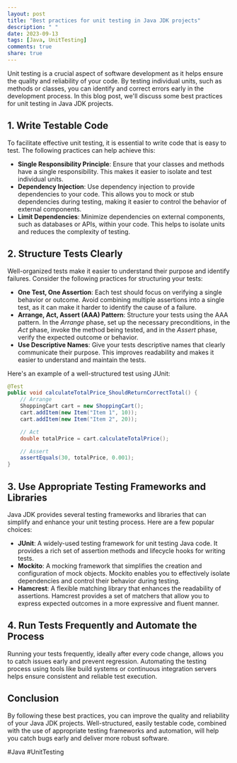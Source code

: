 ```yaml
---
layout: post
title: "Best practices for unit testing in Java JDK projects"
description: " "
date: 2023-09-13
tags: [Java, UnitTesting]
comments: true
share: true
---
```


Unit testing is a crucial aspect of software development as it helps ensure the quality and reliability of your code. By testing individual units, such as methods or classes, you can identify and correct errors early in the development process. In this blog post, we'll discuss some best practices for unit testing in Java JDK projects.

## 1. Write Testable Code

To facilitate effective unit testing, it is essential to write code that is easy to test. The following practices can help achieve this:

- **Single Responsibility Principle**: Ensure that your classes and methods have a single responsibility. This makes it easier to isolate and test individual units.
- **Dependency Injection**: Use dependency injection to provide dependencies to your code. This allows you to mock or stub dependencies during testing, making it easier to control the behavior of external components.
- **Limit Dependencies**: Minimize dependencies on external components, such as databases or APIs, within your code. This helps to isolate units and reduces the complexity of testing.

## 2. Structure Tests Clearly

Well-organized tests make it easier to understand their purpose and identify failures. Consider the following practices for structuring your tests:

- **One Test, One Assertion**: Each test should focus on verifying a single behavior or outcome. Avoid combining multiple assertions into a single test, as it can make it harder to identify the cause of a failure.
- **Arrange, Act, Assert (AAA) Pattern**: Structure your tests using the AAA pattern. In the *Arrange* phase, set up the necessary preconditions, in the *Act* phase, invoke the method being tested, and in the *Assert* phase, verify the expected outcome or behavior.
- **Use Descriptive Names**: Give your tests descriptive names that clearly communicate their purpose. This improves readability and makes it easier to understand and maintain the tests.

Here's an example of a well-structured test using JUnit:

```java
@Test
public void calculateTotalPrice_ShouldReturnCorrectTotal() {
    // Arrange
    ShoppingCart cart = new ShoppingCart();
    cart.addItem(new Item("Item 1", 10));
    cart.addItem(new Item("Item 2", 20));

    // Act
    double totalPrice = cart.calculateTotalPrice();

    // Assert
    assertEquals(30, totalPrice, 0.001);
}
```

## 3. Use Appropriate Testing Frameworks and Libraries

Java JDK provides several testing frameworks and libraries that can simplify and enhance your unit testing process. Here are a few popular choices:

- **JUnit**: A widely-used testing framework for unit testing Java code. It provides a rich set of assertion methods and lifecycle hooks for writing tests.
- **Mockito**: A mocking framework that simplifies the creation and configuration of mock objects. Mockito enables you to effectively isolate dependencies and control their behavior during testing.
- **Hamcrest**: A flexible matching library that enhances the readability of assertions. Hamcrest provides a set of matchers that allow you to express expected outcomes in a more expressive and fluent manner.

## 4. Run Tests Frequently and Automate the Process

Running your tests frequently, ideally after every code change, allows you to catch issues early and prevent regression. Automating the testing process using tools like build systems or continuous integration servers helps ensure consistent and reliable test execution.

## Conclusion

By following these best practices, you can improve the quality and reliability of your Java JDK projects. Well-structured, easily testable code, combined with the use of appropriate testing frameworks and automation, will help you catch bugs early and deliver more robust software.

#Java #UnitTesting